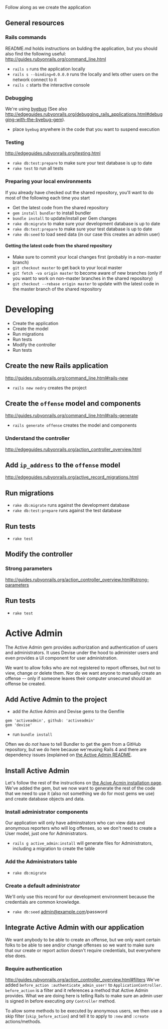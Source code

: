 Follow along as we create the application

## General resources
### Rails commands
README.md holds instructions on bulding the application, but you should also find the following useful:
http://guides.rubyonrails.org/command_line.html
* `rails s` runs the application locally
* `rails s --binding=0.0.0.0` runs the locally and lets other users on the network connect to it
* `rails c` starts the interactive console

### Debugging
We're using [byebug](https://github.com/deivid-rodriguez/byebug/blob/master/GUIDE.md) 
(See also http://edgeguides.rubyonrails.org/debugging_rails_applications.html#debugging-with-the-byebug-gem).
* place `byebug` anywhere in the code that you want to suspend execution

### Testing
http://edgeguides.rubyonrails.org/testing.html
* `rake db:test:prepare` to make sure your test database is up to date
* `rake test` to run all tests

### Preparing your local environments
If you already have checked out the shared repository, you'll want to do most of the following each time you start
* Get the latest code from the shared repository
* `gem install bundler` to install bundler
* `bundle install` to update/install per Gem changes
* `rake db:migrate` to make sure your development database is up to date
* `rake db:test:prepare` to make sure your test database is up to date
* `rake db:seed` to load seed data (in our case this creates an admin user)

#### Getting the latest code from the shared repository
* Make sure to commit your local changes first (probably in a non-master branch)
* `git checkout master` to get back to your local master
* `git fetch -va origin master` to become aware of new branches (only if you want to work on non-master branches in the shared repository)
* `git checkout --rebase origin master` to update with the latest code in the master branch of the shared repository


# Developing
* Create the application
* Create the model
* Run migrations
* Run tests
* Modify the controller
* Run tests

## Create the new Rails application
http://guides.rubyonrails.org/command_line.html#rails-new
* `rails new nedry` creates the project

## Create the `offense` model and components
http://guides.rubyonrails.org/command_line.html#rails-generate
* `rails generate offense` creates the model and components

### Understand the controller
http://edgeguides.rubyonrails.org/action_controller_overview.html

## Add `ip_address` to the `offense` model
http://edgeguides.rubyonrails.org/active_record_migrations.html

## Run migrations
* `rake db:migrate` runs against the development database
* `rake db:test:prepare` runs against the test database

## Run tests
* `rake test`

## Modify the controller
### Strong parameters
http://guides.rubyonrails.org/action_controller_overview.html#strong-parameters

## Run tests
* `rake test`

# Active Admin
The Active Admin gem provides authorization and authentication of users and administrators.  It uses Devise under the hood to administer users and even provides a UI component for user administration.

We want to allow folks who are not registered to report offenses, but not to view, change or delete them. Nor do we want anyone to manually create an offense -- only if someone leaves their computer unsecured should an offense be created.

## Add Active Admin to the project
* add the Active Admin and Devise gems to the Gemfile
```
gem 'activeadmin', github: 'activeadmin'
gem 'devise'
```
* run `bundle install`

Often we do _not_ have to tell Bundler to get the gem from a GitHub repository, but we do here because we'reusing Rails 4 and there are dependency issues (explained on [the Active Admin README](https://github.com/activeadmin/activeadmin).

## Install Active Admin
Let's follow the rest of the instructions on [the Acive Acmin installation page](https://github.com/activeadmin/activeadmin/blob/master/docs/0-installation.md).  We've added the gem, but we now want to generate the rest of the code that we need to use it (also not something we do for most gems we use) and create database objects and data.

### Install administrator components
Our application will only have adminstrators who can view data and anonymous reporters who will log offenses, so we don't need to create a User model, just one for Administrators.
* `rails g active_admin:install` will generate files for Administrators, including a migration to create the table

### Add the Administrators table
* `rake db:migrate`

### Create a default administrator
We'll only use this record for our development environment because the credentials are common knowledge.
* `rake db:seed`
admin@example.com/password

## Integrate Active Admin with our application
We want anybody to be able to create an offense, but we only want certain folks to be able to see and/or change offenses so we want to make sure that our create or report action doesn't require credentials, but everywhere else does.

### Require authentication
http://guides.rubyonrails.org/action_controller_overview.html#filters
We've added `before_action :authenticate_admin_user!` to `ApplicationController`.  `before_action` is a filter and it references a method that Active Admin provides.  What we are doing here is telling Rails to make sure an admin user is signed in before executing _any_ `Controller` method.

To allow some methods to be executed by anonymous users, we then use a skip filter (`skip_before_action`) and tell it to apply to `:new` and `:create` actions/methods.

